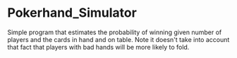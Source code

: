 # Pokerhand_Simulator

Simple program that estimates the probability of winning given number of players and the cards in hand and on table. Note it doesn't take into account that fact that players with bad hands will be more likely to fold. 
